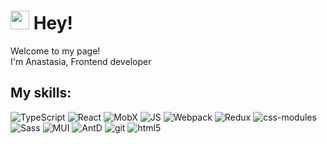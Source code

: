 <h1><img src="https://emojis.slackmojis.com/emojis/images/1531849430/4246/blob-sunglasses.gif?1531849430" width="30"/> Hey!</h1>


<p>Welcome to my page! </br> I'm Anastasia, Frontend developer</p>

<h2>My skills:</h2>

<p>
  <img alt="TypeScript" src="https://img.shields.io/static/v1?style=for-the-badge&message=TypeScript&color=3178C6&logo=TypeScript&logoColor=FFFFFF&label=" />
  <img alt="React" src="https://img.shields.io/static/v1?style=for-the-badge&message=React&color=222222&logo=React&logoColor=61DAFB&label=" />
  <img alt="MobX" src="https://img.shields.io/static/v1?style=for-the-badge&message=mobx&color=222222&logo=mobx&logoColor=F7DF1E&label=" />
  <img alt="JS" src="https://img.shields.io/static/v1?style=for-the-badge&message=JavaScript&color=222222&logo=JavaScript&logoColor=F7DF1E&label=" />
  <img alt="Webpack" src="https://img.shields.io/static/v1?style=for-the-badge&message=Webpack&color=222222&logo=Webpack&logoColor=8DD6F9&label=" /> 
  <img alt="Redux" src="https://img.shields.io/static/v1?style=for-the-badge&message=Redux&color=764ABC&logo=Redux&logoColor=FFFFFF&label=" />
  <img alt="css-modules" src="https://img.shields.io/static/v1?style=for-the-badge&message=css-modules&color=CC6699&logo=css-modules&logoColor=FFFFFF&label=" />
  <img alt="Sass" src="https://img.shields.io/static/v1?style=for-the-badge&message=Sass&color=CC6699&logo=Sass&logoColor=FFFFFF&label=" />
  <img alt="MUI" src="https://img.shields.io/static/v1?style=for-the-badge&message=Material+Design&color=757575&logo=Material+Design&logoColor=FFFFFF&label=" />
  <img alt="AntD" src="https://img.shields.io/static/v1?style=for-the-badge&message=antdesign&color=222222&logo=antdesign&logoColor=F7DF1E&label=" />
  <img alt="git" src="https://img.shields.io/static/v1?style=for-the-badge&message=Git&color=F05032&logo=Git&logoColor=FFFFFF&label=" />
  <img alt="html5" src="https://img.shields.io/static/v1?style=for-the-badge&message=HTML5&color=E34F26&logo=HTML5&logoColor=FFFFFF&label=" />
</p>
